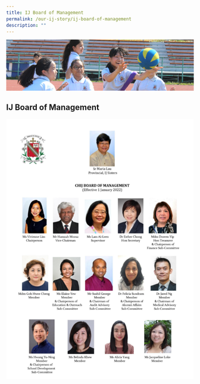 ```yaml
---
title: IJ Board of Management
permalink: /our-ij-story/ij-board-of-management
description: ""
---
```

![](/images/subpage.jpg)

## IJ Board of Management

![](/images/Our%20IJ%20Story/IJ%20Board%20of%20Management.png)
